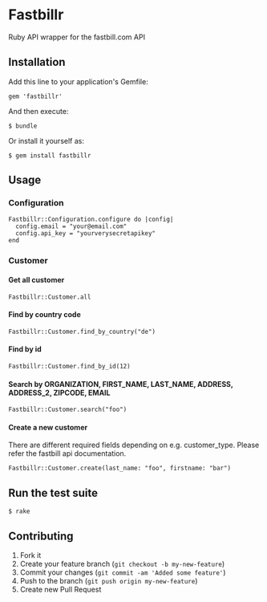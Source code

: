 # Fastbillr

Ruby API wrapper for the fastbill.com API

## Installation

Add this line to your application's Gemfile:

    gem 'fastbillr'

And then execute:

    $ bundle

Or install it yourself as:

    $ gem install fastbillr

## Usage

### Configuration

    Fastbillr::Configuration.configure do |config|
      config.email = "your@email.com"
      config.api_key = "yourverysecretapikey"
    end

### Customer

#### Get all customer
    Fastbillr::Customer.all

#### Find by country code
    Fastbillr::Customer.find_by_country("de")

#### Find by id
    Fastbillr::Customer.find_by_id(12)

#### Search by ORGANIZATION, FIRST_NAME, LAST_NAME, ADDRESS, ADDRESS_2, ZIPCODE, EMAIL
    Fastbillr::Customer.search("foo")

#### Create a new customer
There are different required fields depending on e.g. customer_type. Please refer the fastbill api documentation.
    
    Fastbillr::Customer.create(last_name: "foo", firstname: "bar")

## Run the test suite

    $ rake

## Contributing

1. Fork it
2. Create your feature branch (`git checkout -b my-new-feature`)
3. Commit your changes (`git commit -am 'Added some feature'`)
4. Push to the branch (`git push origin my-new-feature`)
5. Create new Pull Request
